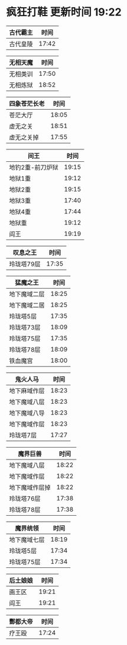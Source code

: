 # 疯狂打鞋 更新时间 19:22

| 古代霸主   | 时间    |
|--------|-------|
| 古代皇陵 | 17:42 |

| 无相天魔   | 时间    |
|--------|-------|
| 无相类训 | 17:50 |
| 无相炼狱 | 18:52 |

| 四象苍茫长老   | 时间    |
|--------|-------|
| 苍茫大厅 | 18:05 |
| 虚无之关 | 18:51 |
| 虚无之关掉 | 17:55 |

| 间王   | 时间    |
|--------|-------|
| 地钓2重-前刀炉狱 | 19:15 |
| 地狱1重 | 19:12 |
| 地狱2重 | 19:15 |
| 地狱3重 | 17:40 |
| 地狱4重 | 17:44 |
| 地狱重 | 19:12 |
| 阎王 | 19:19 |

| 叹息之王   | 时间    |
|--------|-------|
| 玲珑塔79层 | 17:35 |

| 猛魔之王   | 时间    |
|--------|-------|
| 地下魔域二层 | 18:25 |
| 地下魔域二居 | 18:25 |
| 玲珑塔5层 | 17:35 |
| 玲珑塔73层 | 18:09 |
| 玲珑塔75层 | 17:35 |
| 玲珑塔78层 | 18:09 |
| 铁血魔宫 | 18:00 |

| 鬼火人马   | 时间    |
|--------|-------|
| 地下麻域作层 | 18:23 |
| 地下魔域八层 | 18:23 |
| 地下魔域八导 | 18:23 |
| 地下魔域作层 | 18:23 |
| 玲珑塔7层 | 17:27 |

| 魔界巨兽   | 时间    |
|--------|-------|
| 地下魔域八层 | 18:22 |
| 地下魔域作层 | 18:22 |
| 地下魔域作层掉 | 18:22 |
| 玲珑塔76层 | 17:38 |
| 玲珑塔78层 | 17:38 |

| 魔界统领   | 时间    |
|--------|-------|
| 地下魔域七层 | 18:19 |
| 玲珑塔5层 | 17:34 |
| 玲珑塔75层 | 17:34 |

| 后土娘娘   | 时间    |
|--------|-------|
| 画王区 | 19:21 |
| 阎王 | 19:21 |

| 酆都大帝   | 时间    |
|--------|-------|
| 疗王殴 | 17:24 |